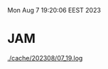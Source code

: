 Mon Aug  7 19:20:06 EEST 2023
# JAM
<a href='./cache/202308/07_19.log'>./cache/202308/07_19.log</a>
